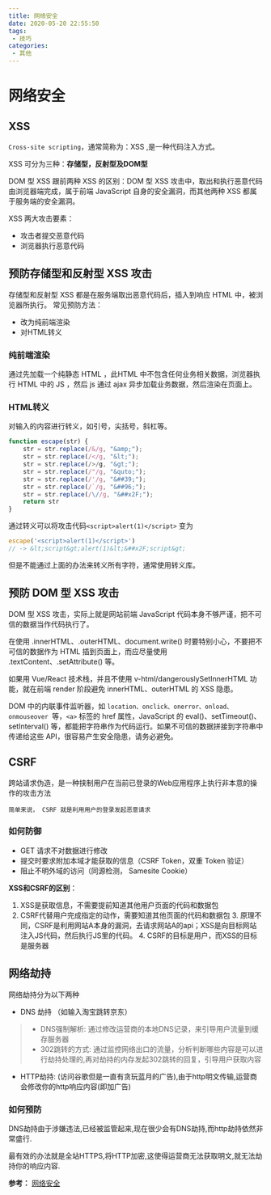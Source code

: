 ```yaml
---
title: 网络安全
date: 2020-05-20 22:55:50
tags:
 - 技巧
categories: 
 - 其他
---
```

# 网络安全
## XSS
```Cross-site scripting```，通常简称为：XSS ,是一种代码注入方式。

XSS 可分为三种：**存储型，反射型及DOM型**

DOM 型 XSS 跟前两种 XSS 的区别：DOM 型 XSS 攻击中，取出和执行恶意代码由浏览器端完成，属于前端 JavaScript 自身的安全漏洞，而其他两种 XSS 都属于服务端的安全漏洞。

XSS 两大攻击要素：
- 攻击者提交恶意代码
- 浏览器执行恶意代码

## 预防存储型和反射型 XSS 攻击
存储型和反射型 XSS 都是在服务端取出恶意代码后，插入到响应 HTML 中，被浏览器所执行。
常见预防方法：
- 改为纯前端渲染
- 对HTML转义
### 纯前端渲染
通过先加载一个纯静态 HTML ，此HTML 中不包含任何业务相关数据，浏览器执行 HTML 中的 JS ，然后 js 通过 ajax 异步加载业务数据，然后渲染在页面上。

### HTML转义
对输入的内容进行转义，如引号，尖括号，斜杠等。
```js
function escape(str) {
	str = str.replace(/&/g, "&amp;");
	str = str.replace(/</g, "&lt;");
	str = str.replace(/>/g, "&gt;");
	str = str.replace(/"/g, "&quto;");
	str = str.replace(/'/g, "&##39;");
	str = str.replace(/`/g, "&##96;");
    str = str.replace(/\//g, "&##x2F;");
    return str
}
```
通过转义可以将攻击代码```<script>alert(1)</script>``` 变为
```js
escape('<script>alert(1)</script>')
// -> &lt;script&gt;alert(1)&lt;&##x2F;script&gt;
``` 
但是不能通过上面的办法来转义所有字符，通常使用转义库。

## 预防 DOM 型 XSS 攻击

DOM 型 XSS 攻击，实际上就是网站前端 JavaScript 代码本身不够严谨，把不可信的数据当作代码执行了。

在使用 .innerHTML、.outerHTML、document.write() 时要特别小心，不要把不可信的数据作为 HTML 插到页面上，而应尽量使用 .textContent、.setAttribute() 等。

如果用 Vue/React 技术栈，并且不使用 v-html/dangerouslySetInnerHTML 功能，就在前端 render 阶段避免 innerHTML、outerHTML 的 XSS 隐患。

DOM 中的内联事件监听器，如 ```location、onclick、onerror、onload、onmouseover ```等，```<a>``` 标签的 href 属性，JavaScript 的 eval()、setTimeout()、setInterval() 等，都能把字符串作为代码运行。如果不可信的数据拼接到字符串中传递给这些 API，很容易产生安全隐患，请务必避免。

## CSRF
跨站请求伪造，是一种挟制用户在当前已登录的Web应用程序上执行非本意的操作的攻击方法

```!
简单来说， CSRF 就是利用用户的登录发起恶意请求
```
### 如何防御

- GET 请求不对数据进行修改
- 提交时要求附加本域才能获取的信息（CSRF Token，双重 Token 验证）
- 阻止不明外域的访问（同源检测，
Samesite Cookie）


**XSS和CSRF的区别**：
   1.	XSS是获取信息，不需要提前知道其他用户页面的代码和数据包
   2.	CSRF代替用户完成指定的动作，需要知道其他页面的代码和数据包
	 3.	原理不同，CSRF是利用网站A本身的漏洞，去请求网站A的api；XSS是向目标网站注入JS代码，然后执行JS里的代码。
	 4.	CSRF的目标是用户，而XSS的目标是服务器

## 网络劫持
网络劫持分为以下两种
- DNS 劫持 （如输入淘宝跳转京东）
>- DNS强制解析: 通过修改运营商的本地DNS记录，来引导用户流量到缓存服务器
>- 302跳转的方式: 通过监控网络出口的流量，分析判断哪些内容是可以进行劫持处理的,再对劫持的内存发起302跳转的回复，引导用户获取内容
- HTTP劫持: (访问谷歌但是一直有贪玩蓝月的广告),由于http明文传输,运营商会修改你的http响应内容(即加广告)

### 如何预防
DNS劫持由于涉嫌违法,已经被监管起来,现在很少会有DNS劫持,而http劫持依然非常盛行.

最有效的办法就是全站HTTPS,将HTTP加密,这使得运营商无法获取明文,就无法劫持你的响应内容. 


**参考：**
[网络安全](https://www.cxymsg.com/guide/security.html#xss%E5%88%86%E4%B8%BA%E5%93%AA%E5%87%A0%E7%B1%BB)